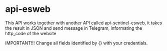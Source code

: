 # api-esweb
This API works together with another API called api-sentinel-esweb, it takes the result in JSON and send message in Telegram, informating the http_code of the website

IMPORTANT!!! Change all fields identified by {} with your credentials.
